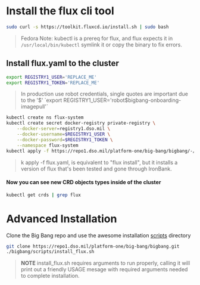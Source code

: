 # Install the flux cli tool

```bash
sudo curl -s https://toolkit.fluxcd.io/install.sh | sudo bash
```
>   Fedora Note: kubectl is a prereq for flux, and flux expects it in `/usr/local/bin/kubectl` symlink it or copy the binary to fix errors.

## Install flux.yaml to the cluster
```bash
export REGISTRY1_USER='REPLACE_ME'
export REGISTRY1_TOKEN='REPLACE_ME'
```
> In production use robot credentials, single quotes are important due to the '$'  
`export REGISTRY1_USER='robot$bigbang-onboarding-imagepull'`


```bash
kubectl create ns flux-system
kubectl create secret docker-registry private-registry \
    --docker-server=registry1.dso.mil \
    --docker-username=$REGISTRY1_USER \
    --docker-password=$REGISTRY1_TOKEN \
    --namespace flux-system
kubectl apply -f https://repo1.dso.mil/platform-one/big-bang/bigbang/-/raw/master/scripts/deploy/flux.yaml
```
>   k apply -f flux.yaml, is equivalent to "flux install", but it installs a version of flux that's been tested and gone through IronBank.


#### Now you can see new CRD objects types inside of the cluster
```bash
kubectl get crds | grep flux
```

# Advanced Installation
Clone the Big Bang repo and use the awesome installation [scripts](https://repo1.dso.mil/platform-one/big-bang/bigbang/-/tree/master/scripts) directory

```bash
git clone https://repo1.dso.mil/platform-one/big-bang/bigbang.git
./bigbang/scripts/install_flux.sh
```
> **NOTE** install_flux.sh requires arguments to run properly, calling it will print out a friendly USAGE mesage with required arguments needed to complete installation.






